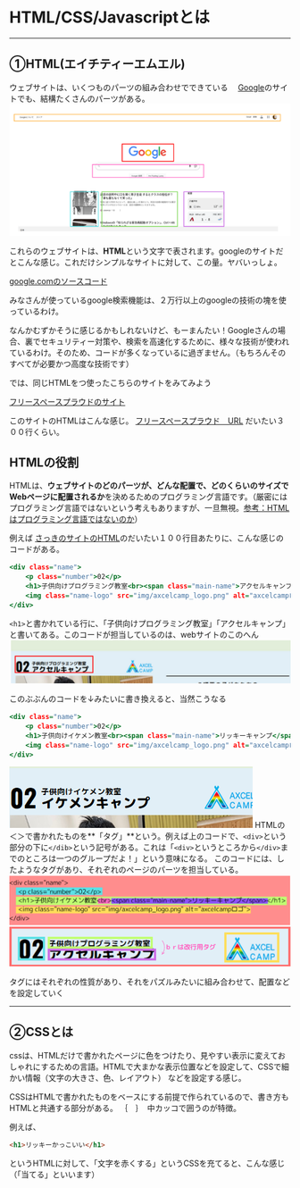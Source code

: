 # HTML/CSS/Javascriptとは
***


## ①HTML(エイチティーエムエル)
ウェブサイトは、いくつものパーツの組み合わせでできている　
[Google](https://www.google.com/)のサイトでも、結構たくさんのパーツがある。
![alt text](img/image.png)


これらのウェブサイトは、**HTML**という文字で表されます。googleのサイトだとこんな感じ。これだけシンプルなサイトに対して、この量。ヤバいっしょ。

[google.comのソースコード](./google_sourcecode.md)

みなさんが使っているgoogle検索機能は、２万行以上のgoogleの技術の塊を使っているわけ。

なんかむずかそうに感じるかもしれないけど、もーまんたい！Googleさんの場合、裏でセキュリティー対策や、検索を高速化するために、様々な技術が使われているわけ。そのため、コードが多くなっているに過ぎません。（もちろんそのすべてが必要かつ高度な技術です）

では、同じHTMLをつ使ったこちらのサイトをみてみよう

[フリースペースプラウドのサイト](https://freespaceproud.com/)

このサイトのHTMLはこんな感じ。
[フリースペースプラウド　URL](./freespaceproud.md)
だいたい３００行くらい。

## HTMLの役割
HTMLは、**ウェブサイトのどのパーツが、どんな配置で、どのくらいのサイズでWebページに配置されるか**を決めるためのプログラミング言語です。（厳密にはプログラミング言語ではないという考えもありますが、一旦無視。[参考：HTMLはプログラミング言語ではないのか]([https://](https://zenn.dev/luma/articles/why-html-is-not-programming-language))）

例えば [さっきのサイトのHTML](./freespaceproud.md)のだいたい１００行目あたりに、こんな感じのコードがある。
```htm
<div class="name">
    <p class="number">02</p>
    <h1>子供向けプログラミング教室<br><span class="main-name">アクセルキャンプ</span></h1>
    <img class="name-logo" src="img/axcelcamp_logo.png" alt="axcelcampロゴ">
</div>
```

`<h1>`と書かれている行に、「子供向けプログラミング教室」「アクセルキャンプ」と書いてある。このコードが担当しているのは、webサイトのこのへん
![alt text](img/image1.png)

このぶぶんのコードを↓みたいに書き換えると、当然こうなる

```htm
<div class="name">
    <p class="number">02</p>
    <h1>子供向けイケメン教室<br><span class="main-name">リッキーキャンプ</span></h1>
    <img class="name-logo" src="img/axcelcamp_logo.png" alt="axcelcampロゴ">
</div>
```
![alt text](img/image２.png)
HTMLの　＜＞で書かれたものを**「タグ」**という。例えば上のコードで、`<div>`という部分の下に`</dib>`という記号がある。これは「`<div>`というところから`</div>`までのところは一つのグループだよ！」という意味になる。
このコードには、したようなタグがあり、それぞれのページのパーツを担当している。
![alt text](image.png)
![alt text](image-2.png)

タグにはそれぞれの性質があり、それをパズルみたいに組み合わせて、配置などを設定していく

***

## ②CSSとは
cssは、HTMLだけで書かれたページに色をつけたり、見やすい表示に変えておしゃれにするための言語。HTMLで大まかな表示位置などを設定して、CSSで細かい情報（文字の大きさ、色、レイアウト）
などを設定する感じ。

CSSはHTMLで書かれたものをベースにする前提で作られているので、書き方もHTMLと共通する部分がある。
｛　｝　中カッコで囲うのが特徴。

例えば、
```html
<h1>リッキーかっこいい</h1>
```
というHTMLに対して、「文字を赤くする」というCSSを充てると、こんな感じ（「当てる」といいます）



